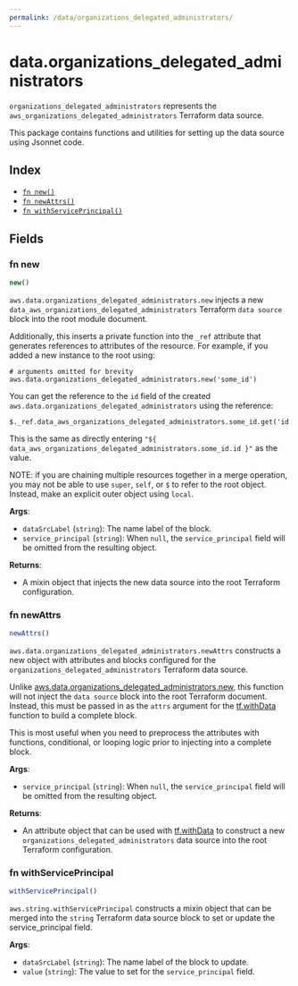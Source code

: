 ```yaml
---
permalink: /data/organizations_delegated_administrators/
---
```


# data.organizations_delegated_administrators

`organizations_delegated_administrators` represents the `aws_organizations_delegated_administrators` Terraform data source.



This package contains functions and utilities for setting up the data source using Jsonnet code.


## Index

* [`fn new()`](#fn-new)
* [`fn newAttrs()`](#fn-newattrs)
* [`fn withServicePrincipal()`](#fn-withserviceprincipal)

## Fields

### fn new

```ts
new()
```


`aws.data.organizations_delegated_administrators.new` injects a new `data_aws_organizations_delegated_administrators` Terraform `data source`
block into the root module document.

Additionally, this inserts a private function into the `_ref` attribute that generates references to attributes of the
resource. For example, if you added a new instance to the root using:

    # arguments omitted for brevity
    aws.data.organizations_delegated_administrators.new('some_id')

You can get the reference to the `id` field of the created `aws.data.organizations_delegated_administrators` using the reference:

    $._ref.data_aws_organizations_delegated_administrators.some_id.get('id')

This is the same as directly entering `"${ data_aws_organizations_delegated_administrators.some_id.id }"` as the value.

NOTE: if you are chaining multiple resources together in a merge operation, you may not be able to use `super`, `self`,
or `$` to refer to the root object. Instead, make an explicit outer object using `local`.

**Args**:
  - `dataSrcLabel` (`string`): The name label of the block.
  - `service_principal` (`string`):  When `null`, the `service_principal` field will be omitted from the resulting object.

**Returns**:
- A mixin object that injects the new data source into the root Terraform configuration.


### fn newAttrs

```ts
newAttrs()
```


`aws.data.organizations_delegated_administrators.newAttrs` constructs a new object with attributes and blocks configured for the `organizations_delegated_administrators`
Terraform data source.

Unlike [aws.data.organizations_delegated_administrators.new](#fn-organizations_delegated_administratorsnew), this function will not inject the `data source`
block into the root Terraform document. Instead, this must be passed in as the `attrs` argument for the
[tf.withData](https://github.com/tf-libsonnet/core/tree/main/docs#fn-withdata) function to build a complete block.

This is most useful when you need to preprocess the attributes with functions, conditional, or looping logic prior to
injecting into a complete block.

**Args**:
  - `service_principal` (`string`):  When `null`, the `service_principal` field will be omitted from the resulting object.

**Returns**:
  - An attribute object that can be used with [tf.withData](https://github.com/tf-libsonnet/core/tree/main/docs#fn-withdata) to construct a new `organizations_delegated_administrators` data source into the root Terraform configuration.


### fn withServicePrincipal

```ts
withServicePrincipal()
```

`aws.string.withServicePrincipal` constructs a mixin object that can be merged into the `string`
Terraform data source block to set or update the service_principal field.



**Args**:
  - `dataSrcLabel` (`string`): The name label of the block to update.
  - `value` (`string`): The value to set for the `service_principal` field.
